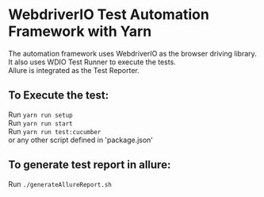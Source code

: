 # WebdriverIO Test Automation Framework with Yarn

The automation framework uses WebdriverIO as the browser driving library.  
It also uses WDIO Test Runner to execute the tests.  
Allure is integrated as the Test Reporter.  


## To Execute the test:
Run `yarn run setup`  
Run `yarn run start`  
Run `yarn run test:cucumber`  
or any other script defined in 'package.json'

## To generate test report in allure:
Run `./generateAllureReport.sh`

